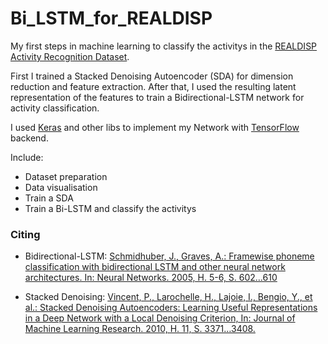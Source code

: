 # Bi_LSTM_for_REALDISP

My first steps in machine learning to classify the activitys in the [REALDISP Activity Recognition Dataset](https://archive.ics.uci.edu/ml/datasets/REALDISP+Activity+Recognition+Dataset). 

First I trained a Stacked Denoising Autoencoder (SDA) for dimension reduction and feature extraction. After that, I used the resulting latent representation of the features to train a Bidirectional-LSTM network for activity classification. 

I used [Keras](https://keras.io/) and other libs to implement my Network with [TensorFlow](https://www.tensorflow.org/) backend. 

Include:
- Dataset preparation
- Data visualisation 
- Train a SDA 
- Train a Bi-LSTM and classify the activitys 


### Citing
- Bidirectional-LSTM: [Schmidhuber, J., Graves, A.: Framewise phoneme classification with bidirectional LSTM and other neural network architectures. In: Neural Networks. 2005, H. 5-6, S. 602…610](http://www.sciencedirect.com/science/article/pii/S0893608005001206)

- Stacked Denoising: [Vincent, P., Larochelle, H., Lajoie, I., Bengio, Y., et al.:  Stacked Denoising Autoencoders: Learning Useful Representations in a Deep Network with a Local Denoising Criterion, In: Journal of Machine Learning Research. 2010, H. 11, S. 3371…3408.](http://www.jmlr.org/papers/v11/vincent10a.html)
